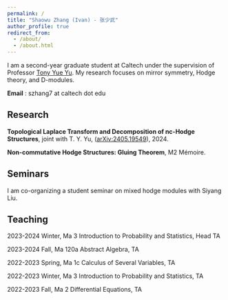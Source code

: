 ```yaml
---
permalink: /
title: "Shaowu Zhang (Ivan) - 张少武"
author_profile: true
redirect_from: 
  - /about/
  - /about.html
---
```


I am a second-year graduate student at Caltech under the supervision of Professor [Tony Yue Yu](https://tyy.caltech.edu/). My research focuses on mirror symmetry, Hodge theory, and D-modules.

**Email** : szhang7 at caltech dot edu


Research
------
**Topological Laplace Transform and Decomposition of nc-Hodge Structures**, joint with T. Y. Yu, ([arXiv:2405.19549](https://arxiv.org/pdf/2405.19549)), 2024.

**Non-commutative Hodge Structures: Gluing Theorem**, M2 Mémoire.



Seminars
------
I am co-organizing a student seminar on mixed hodge modules with Siyang Liu.



Teaching
------
2023-2024 Winter, Ma 3 Introduction to Probability and Statistics, Head TA

2023-2024 Fall, Ma 120a Abstract Algebra, TA

2022-2023 Spring, Ma 1c Calculus of Several Variables, TA

2022-2023 Winter, Ma 3 Introduction to Probability and Statistics, TA

2022-2023 Fall, Ma 2 Differential Equations, TA 

